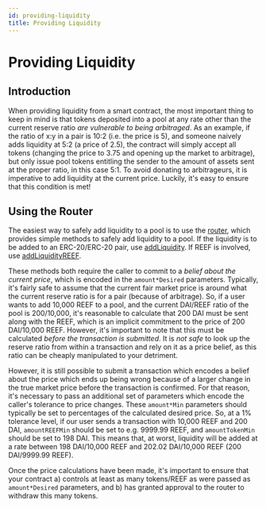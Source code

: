 ```yaml
---
id: providing-liquidity
title: Providing Liquidity
---
```


# Providing Liquidity

## Introduction

When providing liquidity from a smart contract, the most important thing to keep in mind is that tokens deposited into a pool at any rate other than the current reserve ratio _are vulnerable to being arbitraged_. As an example, if the ratio of x:y in a pair is 10:2 (i.e. the price is 5), and someone naively adds liquidity at 5:2 (a price of 2.5), the contract will simply accept all tokens (changing the price to 3.75 and opening up the market to arbitrage), but only issue pool tokens entitling the sender to the amount of assets sent at the proper ratio, in this case 5:1. To avoid donating to arbitrageurs, it is imperative to add liquidity at the current price. Luckily, it's easy to ensure that this condition is met!

## Using the Router

The easiest way to safely add liquidity to a pool is to use the [router](../../reference/smart-contracts/router-02), which provides simple methods to safely add liquidity to a pool. If the liquidity is to be added to an ERC-20/ERC-20 pair, use [addLiquidity](../../reference/smart-contracts/router-02#addliquidity). If REEF is involved, use [addLiquidityREEF](../../reference/smart-contracts/router-02#addliquidityreef).

These methods both require the caller to commit to a _belief about the current price_, which is encoded in the `amount*Desired` parameters. Typically, it's fairly safe to assume that the current fair market price is around what the current reserve ratio is for a pair (because of arbitrage). So, if a user wants to add 10,000 REEF to a pool, and the current DAI/REEF ratio of the pool is 200/10,000, it's reasonable to calculate that 200 DAI must be sent along with the REEF, which is an implicit commitment to the price of 200 DAI/10,000 REEF. However, it's important to note that this must be calculated _before the transaction is submitted_. It is _not safe_ to look up the reserve ratio from within a transaction and rely on it as a price belief, as this ratio can be cheaply manipulated to your detriment.

However, it is still possible to submit a transaction which encodes a belief about the price which ends up being wrong because of a larger change in the true market price before the transaction is confirmed. For that reason, it's necessary to pass an additional set of parameters which encode the caller's tolerance to price changes. These `amount*Min` parameters should typically be set to percentages of the calculated desired price. So, at a 1% tolerance level, if our user sends a transaction with 10,000 REEF and 200 DAI, `amountREEFMin` should be set to e.g. 9999.99 REEF, and `amountTokenMin` should be set to 198 DAI. This means that, at worst, liquidity will be added at a rate between 198 DAI/10,000 REEF and 202.02 DAI/10,000 REEF (200 DAI/9999.99 REEF).

Once the price calculations have been made, it's important to ensure that your contract a) controls at least as many tokens/REEF as were passed as `amount*Desired` parameters, and b) has granted approval to the router to withdraw this many tokens.

